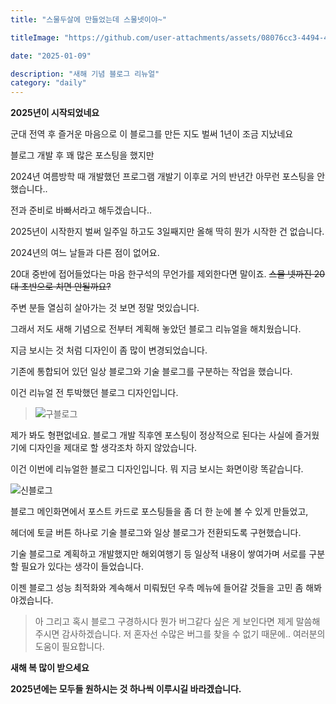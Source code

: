 ```yaml
---
title: "스물두살에 만들었는데 스물넷이야~"

titleImage: "https://github.com/user-attachments/assets/08076cc3-4494-4fa7-8171-17e6173284dd"

date: "2025-01-09"

description: "새해 기념 블로그 리뉴얼"
category: "daily"
---
```


**2025년이 시작되었네요**

군대 전역 후 즐거운 마음으로 이 블로그를 만든 지도 벌써 1년이 조금 지났네요

블로그 개발 후 꽤 많은 포스팅을 했지만

2024년 여름방학 때 개발했던 프로그램 개발기 이후로 거의 반년간 아무런 포스팅을 안했습니다..

전과 준비로 바빠서라고 해두겠습니다..

2025년이 시작한지 벌써 일주일 하고도 3일째지만 올해 딱히 뭔가 시작한 건 없습니다.

2024년의 여느 날들과 다른 점이 없어요.

20대 중반에 접어들었다는 마음 한구석의 무언가를 제외한다면 말이죠. ~~스물 넷까진 20대 초반으로 치면 안될까요?~~

주변 분들 열심히 살아가는 것 보면 정말 멋있습니다.

그래서 저도 새해 기념으로 전부터 계획해 놓았던 블로그 리뉴얼을 해치웠습니다.

지금 보시는 것 처럼 디자인이 좀 많이 변경되었습니다.

기존에 통합되어 있던 일상 블로그와 기술 블로그를 구분하는 작업을 했습니다.

이건 리뉴얼 전 투박했던 블로그 디자인입니다.

> ![구블로그](https://github.com/user-attachments/assets/753efbc2-c6c6-4bf6-b730-87692050dd34)

제가 봐도 형편없네요. 블로그 개발 직후엔 포스팅이 정상적으로 된다는 사실에 즐거웠기에 디자인을 제대로 할 생각조차 하지 않았습니다.

이건 이번에 리뉴얼한 블로그 디자인입니다. 뭐 지금 보시는 화면이랑 똑같습니다.

![신블로그](https://github.com/user-attachments/assets/08076cc3-4494-4fa7-8171-17e6173284dd)

블로그 메인화면에서 포스트 카드로 포스팅들을 좀 더 한 눈에 볼 수 있게 만들었고,

헤더에 토글 버튼 하나로 기술 블로그와 일상 블로그가 전환되도록 구현했습니다.

기술 블로그로 계획하고 개발했지만 해외여행기 등 일상적 내용이 쌓여가며 서로를 구분할 필요가 있다는 생각이 들었습니다.

이젠 블로그 성능 최적화와 계속해서 미뤄뒀던 우측 메뉴에 들어갈 것들을 고민 좀 해봐야겠습니다.

> 아 그리고 혹시 블로그 구경하시다 뭔가 버그같다 싶은 게 보인다면 제게 말씀해 주시면 감사하겠습니다.
> 저 혼자선 수많은 버그를 찾을 수 없기 때문에..
> 여러분의 도움이 필요합니다.

**새해 복 많이 받으세요**

**2025년에는 모두들 원하시는 것 하나씩 이루시길 바라겠습니다.**
